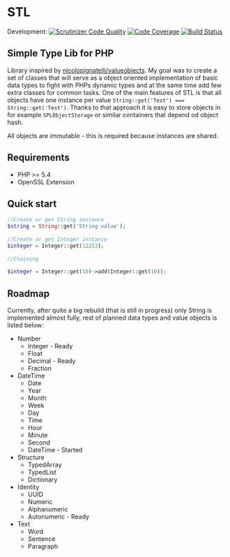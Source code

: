 STL
===
Development: [![Scrutinizer Code Quality](https://scrutinizer-ci.com/g/AGmakonts/STL/badges/quality-score.png?b=development)](https://scrutinizer-ci.com/g/AGmakonts/STL/?branch=development) [![Code Coverage](https://scrutinizer-ci.com/g/AGmakonts/STL/badges/coverage.png?b=development)](https://scrutinizer-ci.com/g/AGmakonts/STL/?branch=development) [![Build Status](https://scrutinizer-ci.com/g/AGmakonts/STL/badges/build.png?b=development)](https://scrutinizer-ci.com/g/AGmakonts/STL/build-status/development)

Simple Type Lib for PHP
-----------------------

Library inspired by [nicolopignatelli/valueobjects](https://github.com/nicolopignatelli/valueobjects/blob/master/src/ValueObjects/Null/Null.php). My goal was to create
a set of classes that will serve as a object oriented implementation of basic data types to fight with PHPs dynamic types and at the same time add few extra classes for
common tasks. One of the main features of STL is that all objects have one instance per value `String::get('Test') === String::get('Test')`. Thanks to that approach
it is easy to store objects in for example `SPLObjectStorage` or similar containers that depend od object hash.

All objects are immutable - this is required because instances are shared.

Requirements
------------

* PHP >= 5.4
* OpenSSL Extension

Quick start
-----------
```php
//Create or get String instance
$string = String::get('String value');
    
//Create or get Integer instance
$integer = Integer::get(12213);
    
//Chaining
    
$integer = Integer::get(10)->add(Integer::get(10));
```
    
    


Roadmap
-------

Currently, after quite a big rebuild (that is still in progress) only String is implemented almost fully, rest of planned data types and value objects is listed below:

- Number
    + Integer - Ready
    + Float
    + Decimal - Ready
    + Fraction
- DateTime
    + Date
    + Year
    + Month
    + Week
    + Day
    + Time
    + Hour
    + Minute
    + Second
    + DateTime - Started
- Structure
    + TypedArray
    + TypedList
    + Dictionary
- Identity
    + UUID
    + Numeric 
    + Alphanumeric
    + Autonumeric - Ready
- Text
    + Word
    + Sentence
    + Paragraph

